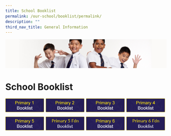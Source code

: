 ```yaml
---
title: School Booklist
permalink: /our-school/booklist/permalink/
description: ""
third_nav_title: General Information
---
```

![](/images/Sub-banner2.jpg)

School Booklist
===============

<p><a href="webhere">
<img src="/images/p1.png" style="width:24%;margin-right:5px;" align = "left"></a></p>

<p><a href="webhere">
<img src="/images/p2.png" style="width:24%;margin-right:5px;" align = "left"></a></p>

<p><a href="webhere">
<img src="/images/p3.png" style="width:24%;margin-right:5px;" align = "left"></a></p>

<p><a href="webhere">
<img src="/images/p4.png" style="width:24%;margin-right:5px;" align = "left"></a></p>

<br clear="left">

<p><a href="webhere">
<img src="/images/p5.png" style="width:24%;margin-right:5px;" align = "left"></a></p>

<p><a href="webhere">
<img src="/images/p5a.png" style="width:24%;margin-right:5px;" align = "left"></a></p>

<p><a href="webhere">
<img src="/images/p6.png" style="width:24%;margin-right:5px;" align = "left"></a></p>

<p><a href="webhere">
<img src="/images/p6a.png" style="width:24%;margin-right:5px;" align = "left"></a></p>

<br clear="left">